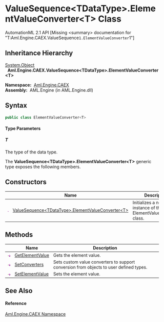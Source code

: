ValueSequence&lt;TDataType>.ElementValueConverter&lt;T> Class
=============================================================
AutomationML 2.1 API
[Missing &lt;summary> documentation for "T:Aml.Engine.CAEX.ValueSequence`1.ElementValueConverter`1"]



Inheritance Hierarchy
---------------------
[System.Object][1]  
  **Aml.Engine.CAEX.ValueSequence&lt;TDataType>.ElementValueConverter&lt;T>**  

  **Namespace:**  [Aml.Engine.CAEX][2]  
  **Assembly:**  AML.Engine (in AML.Engine.dll)

Syntax
------

```csharp
public class ElementValueConverter<T>

```

#### Type Parameters

##### *T*
The type of the data type.

The **ValueSequence&lt;TDataType>.ElementValueConverter&lt;T>** generic type exposes the following members.


Constructors
------------

                 | Name                                                         | Description                                                    
---------------- | ------------------------------------------------------------ | -------------------------------------------------------------- 
![Public method] | [ValueSequence&lt;TDataType>.ElementValueConverter&lt;T>][3] | Initializes a new instance of the ElementValueConverter class. 


Methods
-------

                 | Name                 | Description                                                                            
---------------- | -------------------- | -------------------------------------------------------------------------------------- 
![Public method] | [GetElementValue][4] | Gets the element value.                                                                
![Public method] | [SetConverters][5]   | Sets custom value converters to support conversion from objects to user defined types. 
![Public method] | [SetElementValue][6] | Sets the element value.                                                                


See Also
--------

#### Reference
[Aml.Engine.CAEX Namespace][2]  

[1]: https://docs.microsoft.com/dotnet/api/system.object
[2]: ../README.md
[3]: _ctor.md
[4]: GetElementValue.md
[5]: SetConverters.md
[6]: SetElementValue.md
[7]: https://www.automationml.org
[8]: ../../icons/logoShade.png
[Public method]: ../../icons/pubmethod.gif "Public method"